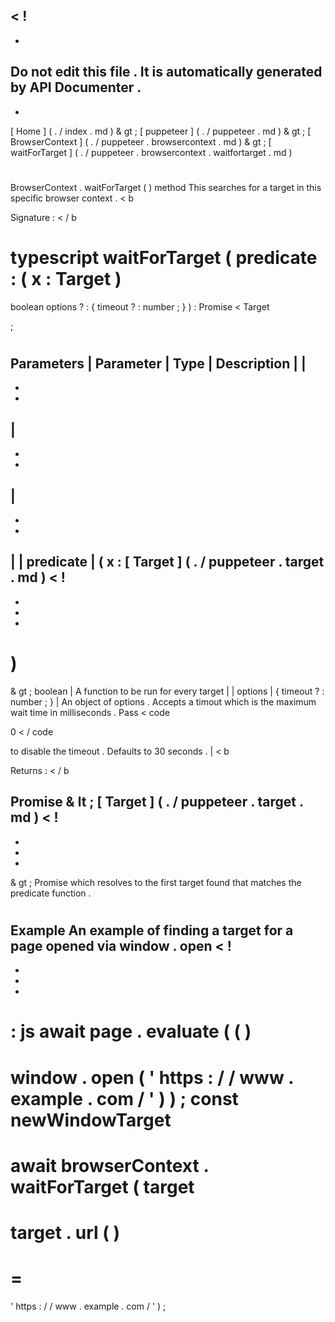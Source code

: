 <
!
-
-
Do
not
edit
this
file
.
It
is
automatically
generated
by
API
Documenter
.
-
-
>
[
Home
]
(
.
/
index
.
md
)
&
gt
;
[
puppeteer
]
(
.
/
puppeteer
.
md
)
&
gt
;
[
BrowserContext
]
(
.
/
puppeteer
.
browsercontext
.
md
)
&
gt
;
[
waitForTarget
]
(
.
/
puppeteer
.
browsercontext
.
waitfortarget
.
md
)
#
#
BrowserContext
.
waitForTarget
(
)
method
This
searches
for
a
target
in
this
specific
browser
context
.
<
b
>
Signature
:
<
/
b
>
typescript
waitForTarget
(
predicate
:
(
x
:
Target
)
=
>
boolean
options
?
:
{
timeout
?
:
number
;
}
)
:
Promise
<
Target
>
;
#
#
Parameters
|
Parameter
|
Type
|
Description
|
|
-
-
-
|
-
-
-
|
-
-
-
|
|
predicate
|
(
x
:
[
Target
]
(
.
/
puppeteer
.
target
.
md
)
<
!
-
-
-
-
>
)
=
&
gt
;
boolean
|
A
function
to
be
run
for
every
target
|
|
options
|
{
timeout
?
:
number
;
}
|
An
object
of
options
.
Accepts
a
timout
which
is
the
maximum
wait
time
in
milliseconds
.
Pass
<
code
>
0
<
/
code
>
to
disable
the
timeout
.
Defaults
to
30
seconds
.
|
<
b
>
Returns
:
<
/
b
>
Promise
&
lt
;
[
Target
]
(
.
/
puppeteer
.
target
.
md
)
<
!
-
-
-
-
>
&
gt
;
Promise
which
resolves
to
the
first
target
found
that
matches
the
predicate
function
.
#
#
Example
An
example
of
finding
a
target
for
a
page
opened
via
window
.
open
<
!
-
-
-
-
>
:
js
await
page
.
evaluate
(
(
)
=
>
window
.
open
(
'
https
:
/
/
www
.
example
.
com
/
'
)
)
;
const
newWindowTarget
=
await
browserContext
.
waitForTarget
(
target
=
>
target
.
url
(
)
=
=
=
'
https
:
/
/
www
.
example
.
com
/
'
)
;
